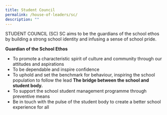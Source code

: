 ```yaml
---
title: Student Council
permalink: /house-of-leaders/sc/
description: ""
---
```

STUDENT COUNCIL (SC)
SC aims to be the guardians of the school ethos by building a strong school identity and infusing a sense of school pride.

**Guardian of the School Ethos**
* To promote a characteristic spirit of culture and community through our attitudes and aspirations
* To be dependable and inspire confidence
* To uphold and set the benchmark for behaviour, inspiring the school population to follow the lead
**The bridge between the school and student body.**
* To support the school student management programme through preventive means
* Be in touch with the pulse of the student body to create a better school experience for all
